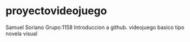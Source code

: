 # proyectovideojuego
Samuel Soriano
Grupo:1158
Introduccion a github. 
videojuego basico tipo novela visual
